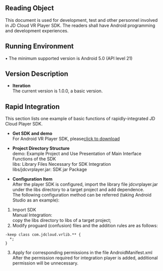 ## Reading Object
This document is used for development, test and other personnel involved in JD Cloud VR Player SDK. The readers shall have Android programming and development experiences.  

## Running Environment
•	The minimum supported version is Android 5.0 (API level 21)  

## Version Description
* **Iteration**  
The current version is 1.0.0, a basic version.  

## Rapid Integration
This section lists one example of basic functions of rapidly-integrated JD Cloud Player SDK.

* **Get SDK and demo**  
For Android VR Player SDK, please<a href="https://zhanghao274.s3.cn-north-1.jdcloud-oss.com/VR/Android/jdcvrplayer.jar">click to download</a><br/>  

* **Project Directory Structure**  
demo: Example Project and Use Presentation of Main Interface Functions of the SDK   
libs: Library Files Necessary for SDK Integration   
libs/jdcvrplayer.jar: SDK jar Package  
 

* **Configuration Item**    
After the player SDK is configured, import the library file jdcvrplayer.jar under the libs directory to a target project and add dependence.   
The following configuration method can be referred (taking Android Studio as an example):   
1) Import SDK  
Manual Integration:   
copy the libs directory to libs of a target project;   
2) Modify proguard (confusion) files and the addition rules are as follows:
```
-keep class com.jdcloud.vrlib.** {
  *;
}
```   
  3) Apply for corresponding permissions in the file AndroidManifest.xml   
  After the permission required for integration player is added, additional permission will be unnecessary.


